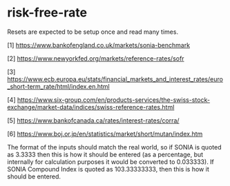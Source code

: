 # risk-free-rate

Resets are expected to be setup once and read many times.


[1] https://www.bankofengland.co.uk/markets/sonia-benchmark

[2] https://www.newyorkfed.org/markets/reference-rates/sofr

[3] https://www.ecb.europa.eu/stats/financial_markets_and_interest_rates/euro_short-term_rate/html/index.en.html

[4] https://www.six-group.com/en/products-services/the-swiss-stock-exchange/market-data/indices/swiss-reference-rates.html

[5] https://www.bankofcanada.ca/rates/interest-rates/corra/

[6] https://www.boj.or.jp/en/statistics/market/short/mutan/index.htm


The format of the inputs should match the real world, so if SONIA is quoted as 3.3333 then this is how it should be entered (as a percentage, but internally for calculation purposes it would be converted to 0.033333). If SONIA Compound Index is quoted as 103.33333333, then this is how it should be entered.
